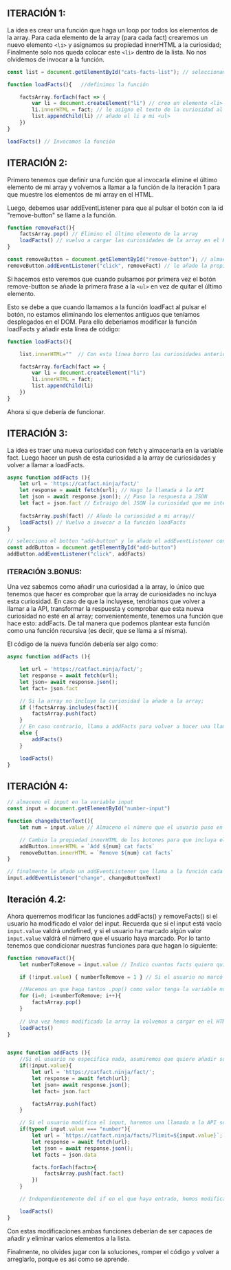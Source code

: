 ## ITERACIÓN 1: 
La idea es crear una función que haga un loop por todos los elementos de la array. Para cada elemento de la array (para cada fact) crearemos un nuevo elemento ```<li>``` y asignamos su propiedad innerHTML a la curiosidad; Finalmente solo nos queda colocar este ```<li>``` dentro de la lista. No nos olvidemos de invocar a la función. 

```js
const list = document.getElementById("cats-facts-list"); // seleccionamos la <ul> del documento y la guardamos en la variable list. 

function loadFacts(){   //definimos la función

    factsArray.forEach(fact => {
        var li = document.createElement("li") // creo un elemento <li>
        li.innerHTML = fact; // le asigno el texto de la curiosidad al <li>
        list.appendChild(li) // añado el li a mi <ul>
    })
}

loadFacts() // Invocamos la función
```

## ITERACIÓN 2:

Primero tenemos que definir una función que al invocarla elimine el último elemento de mi array y volvemos a llamar a la función de la iteración 1 para que muestre los elementos de mi array en el HTML. 

Luego, debemos usar addEventListener para que al pulsar el botón con la id "remove-button" se llame a la función. 

```js
function removeFact(){
    factsArray.pop() // Elimino el último elemento de la array
    loadFacts() // vuelvo a cargar las curiosidades de la array en el HTML
}

const removeButton = document.getElementById("remove-button"); // almaceno el botón en una variable
removeButton.addEventListener("click", removeFact) // le añado la propiedad addEventListener con la función de quitar facts. 
```

Si hacemos esto veremos que cuando pulsamos por primera vez el botón remove-button se añade la primera frase a la ```<ul>``` en vez de quitar el último elemento. 

Esto se debe a que cuando llamamos a la función loadFact al pulsar el botón, no estamos eliminando los elementos antiguos que teníamos desplegados en el DOM. Para ello deberíamos modificar la función loadFacts y añadir esta línea de código:

``` js
function loadFacts(){

    list.innerHTML=""  // Con esta línea borro las curiosidades anteriores que contenía el <ul>

    factsArray.forEach(fact => {
        var li = document.createElement("li")
        li.innerHTML = fact;
        list.appendChild(li)
    })
}
```

Ahora si que debería de funcionar. 

## ITERACIÓN 3: 

La idea es traer una nueva curiosidad con fetch y almacenarla en la variable fact. Luego hacer un push de esta curiosidad a la array de curiosidades y volver a llamar a loadFacts.

```js
async function addFacts (){
    let url = 'https://catfact.ninja/fact/'
    let response = await fetch(url); // Hago la llamada a la API
    let json = await response.json(); // Paso la respuesta a JSON
    let fact = json.fact // Extraigo del JSON la curiosidad que me interesa y la almaceno en la variable fact. 
    
    factsArray.push(fact) // Añado la curiosidad a mi array//
    loadFacts() // Vuelvo a invocar a la función loadFacts
}

// selecciono el botton "add-button" y le añado el addEventListener con mi función. 
const addButton = document.getElementById("add-button") 
addButton.addEventListener("click", addFacts)
```

### ITERACIÓN 3.BONUS:
Una vez sabemos como añadir una curiosidad a la array, lo único que tenemos que hacer es comprobar que la array de curiosidades no incluya esta curiosidad. En caso de que la incluyese, tendríamos que volver a llamar a la API, transformar la respuesta y comprobar que esta nueva curiosidad no esté en al array; convenientemente, tenemos una función que hace esto: addFacts. De tal manera que podemos plantear esta función como una función recursiva (es decir, que se llama a sí misma).

El código de la nueva función debería ser algo como: 

```js
async function addFacts (){

    let url = 'https://catfact.ninja/fact/';
    let response = await fetch(url);
    let json= await response.json();
    let fact= json.fact

    // Si la array no incluye la curiosidad la añade a la array; 
    if (!factsArray.includes(fact)){
        factsArray.push(fact)
    }    
    // En caso contrario, llama a addFacts para volver a hacer una llamada a la API, etc...
    else {
        addFacts()
    }

    loadFacts()
}
```

## ITERACIÓN 4: 

```js
// almaceno el input en la variable input
const input = document.getElementById("number-input")

function changeButtonText(){
    let num = input.value // Almaceno el número que el usuario puso en el input en la variable num. 

    // Cambio la propiedad innerHTML de los botones para que incluya el numero que marcó el usuario.
    addButton.innerHTML = `Add ${num} cat facts` 
    removeButton.innerHTML = `Remove ${num} cat facts`
}

// finalmente le añado un addEventListener que llama a la función cada vez que el usuario cambia el input
input.addEventListener("change", changeButtonText)
```
## Iteración 4.2:

Ahora querremos modificar las funciones addFacts() y removeFacts() si el usuario ha modificado el valor del input. Recuerda que si el input está vacío ```input.value``` valdrá undefined, y si el usuario ha marcado algún valor ```input.value``` valdrá el número que el usuario haya marcado. Por lo tanto tenemos que condicionar nuestras funciones para que hagan lo siguiente:

```js
function removeFact(){
    let numberToRemove = input.value // Indico cuantos facts quiero quitar de la lista

    if (!input.value) { numberToRemove = 1 } // Si el usuario no marcó ninguno, asumiremos que solo quiere quitar uno.

    //Hacemos un que haga tantos .pop() como valor tenga la variable numberToRemove.
    for (i=0; i<numberToRemove; i++){
        factsArray.pop()
    }
    
    // Una vez hemos modificado la array la volvemos a cargar en el HTML con la función loadFacts().
    loadFacts()
}


async function addFacts (){
    //Si el usuario no especifica nada, asumiremos que quiere añadir solo una curiosidad como hacíamos antes. 
    if(!input.value){
        let url = 'https://catfact.ninja/fact/';
        let response = await fetch(url);
        let json= await response.json();
        let fact= json.fact

        factsArray.push(fact)
    }

    // Si el usuario modifica el input, haremos una llamada a la API solicitando el número de curiosidades que especifique el usuario. Finalmente las añadimos a la array con un forEach. 
    if(typeof input.value === "number"){
        let url = `https://catfact.ninja/facts/?limit=${input.value}`;
        let response = await fetch(url);
        let json = await response.json();
        let facts = json.data

        facts.forEach(fact=>{
            factsArray.push(fact.fact)
        })
    }

    // Independientemente del if en el que haya entrado, hemos modificado la array de facts, y deberíamos de volver a mostrarla en le documento HTML con la función loadFacts().

    loadFacts()
}

```

Con estas modificaciones ambas funciones deberían de ser capaces de añadir y eliminar varios elementos a la lista. 

Finalmente, no olvides jugar con la soluciones, romper el código y volver a arreglarlo, porque es así como se aprende. 
